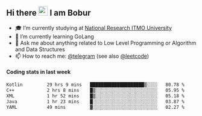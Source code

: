 ## Hi there <img src="https://media.giphy.com/media/hvRJCLFzcasrR4ia7z/giphy.gif" width="25px" height="25px"> I am Bobur

- :mortar_board: I’m currently studying at [National Research ITMO University](https://itmo.ru/)
- :seedling: I’m currently learning GoLang
- :speech_balloon: Ask me about anything related to Low Level Programming or Algorithm and Data Structures
- :mailbox: How to reach me: [@telegram](https://t.me/octoant) (see also [@leetcode](https://leetcode.com/octoant/))    

#### Coding stats in last week

<!--START_SECTION:waka-->

```txt
Kotlin         29 hrs 9 mins   ████████████████████▒░░░░   80.78 %
C++            2 hrs 8 mins    █▒░░░░░░░░░░░░░░░░░░░░░░░   05.95 %
XML            1 hr 52 mins    █▒░░░░░░░░░░░░░░░░░░░░░░░   05.18 %
Java           1 hr 23 mins    █░░░░░░░░░░░░░░░░░░░░░░░░   03.87 %
YAML           49 mins         ▓░░░░░░░░░░░░░░░░░░░░░░░░   02.27 %
```

<!--END_SECTION:waka-->
